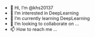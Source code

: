- 👋 Hi, I’m @khs20137
- 👀 I’m interested in DeepLearning
- 🌱 I’m currently learning DeepLearning
- 💞️ I’m looking to collaborate on ...
- 📫 How to reach me ...

<!---
khs20137/khs20137 is a ✨ special ✨ repository because its `README.md` (this file) appears on your GitHub profile.
You can click the Preview link to take a look at your changes.
--->
